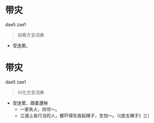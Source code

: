 # 带灾
dae5 zae1
> 如皋方言词典
- 受连累。

# 带灾
dae5 zae1
> 兴化方言词典
- 受连累，跟着遭殃
  - 一家失火，四邻～。
  - 江湖上各行当的人，都吓得先收起摊子，生怕～。（《皮五辣子》三）
